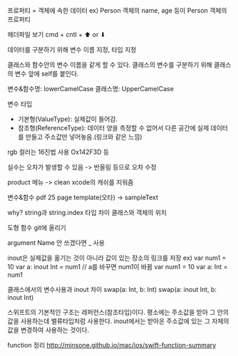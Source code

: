 프로퍼티 = 객체에 속한 데이터
ex) Person 객체의 name, age 등이 Person 객체의 프로퍼티

헤더파일 보기
cmd + cntl + ⬆ or ︎⬇︎

데이터를 구분하기 위해 
변수 이름 지정, 타입 지정

클래스와 함수안의 변수 이름을 같게 할 수 있다.
클래스의 변수를 구분하기 위해 클래스의 변수 앞에 self를 붙인다.

변수&함수명: lowerCamelCase
클래스명: UpperCamelCase

변수 타입
- 기본형(ValueType): 실제값이 들어감.
- 참조형(ReferenceType): 데이터 양을 측정할 수 없어서 다른 공간에 실제 데이터를 만들고 주소값만 넣어놓음.(링크와 같은 느낌)

rgb 컬러는 16진법 사용
Ox142F3D 등

실수는 오차가 발생할 수 있음 -> 반올림 등으로 오차 수정

product 메뉴 -> clean
xcode의 캐쉬를 지워줌

변수&함수 pdf 25 page
template(오타) -> sampleText

why? string과 string.index 타입 차이
클래스와 객체의 위치

도형 함수 git에 올리기

argument Name
안 쓰겠다면 _ 사용

inout은 실제값을 옮기는 것이 아니라 값이 있는 장소의 링크를 저장
ex)
var num1 = 10
var a: inout Int = num1
// a를 바꾸면 num1이 바뀜
var num1 = 10
var a: Int = num1

클래스에서의 변수사용과 inout 차이
swap(a: Int, b: Int)
swap(a: inout Int, b: inout Int)

스위프트의 기본적인 구조는 레퍼런스(참조타입)이다.
평소에는 주소값을 받아 그 안의 값을 사용하는데 밸류타입처럼 사용한다. inout에서는 받아온 주소값에 있는 그 자체의 값을 변경하여 사용하는 것이다.

function 정리
http://minsone.github.io/mac/ios/swift-function-summary